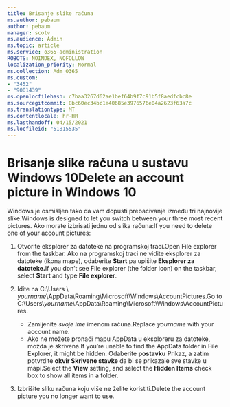 ```yaml
---
title: Brisanje slike računa
ms.author: pebaum
author: pebaum
manager: scotv
ms.audience: Admin
ms.topic: article
ms.service: o365-administration
ROBOTS: NOINDEX, NOFOLLOW
localization_priority: Normal
ms.collection: Adm_O365
ms.custom:
- "3452"
- "9001439"
ms.openlocfilehash: c7baa3267d62ae1bef64b9f7c91b5f8aedfcbc8e
ms.sourcegitcommit: 8bc60ec34bc1e40685e3976576e04a2623f63a7c
ms.translationtype: MT
ms.contentlocale: hr-HR
ms.lasthandoff: 04/15/2021
ms.locfileid: "51815535"
---
```

# <a name="delete-an-account-picture-in-windows-10"></a><span data-ttu-id="ee9d3-102">Brisanje slike računa u sustavu Windows 10</span><span class="sxs-lookup"><span data-stu-id="ee9d3-102">Delete an account picture in Windows 10</span></span>

<span data-ttu-id="ee9d3-103">Windows je osmišljen tako da vam dopusti prebacivanje između tri najnovije slike.</span><span class="sxs-lookup"><span data-stu-id="ee9d3-103">Windows is designed to let you switch between your three most recent pictures.</span></span> <span data-ttu-id="ee9d3-104">Ako morate izbrisati jednu od slika računa:</span><span class="sxs-lookup"><span data-stu-id="ee9d3-104">If you need to delete one of your account pictures:</span></span>

1. <span data-ttu-id="ee9d3-105">Otvorite eksplorer za datoteke na programskoj traci.</span><span class="sxs-lookup"><span data-stu-id="ee9d3-105">Open File explorer from the taskbar.</span></span> <span data-ttu-id="ee9d3-106">Ako na programskoj traci ne vidite eksplorer za datoteke (ikona mape), odaberite **Start** pa upišite **Eksplorer za datoteke.**</span><span class="sxs-lookup"><span data-stu-id="ee9d3-106">If you don’t see File explorer (the folder icon) on the taskbar, select **Start** and type **File explorer**.</span></span>

2. <span data-ttu-id="ee9d3-107">Idite na C:\Users \\ *yourname*\AppData\Roaming\Microsoft\Windows\AccountPictures.</span><span class="sxs-lookup"><span data-stu-id="ee9d3-107">Go to C:\Users\\*yourname*\AppData\Roaming\Microsoft\Windows\AccountPictures.</span></span> 
    - <span data-ttu-id="ee9d3-108">Zamijenite *svoje ime* imenom računa.</span><span class="sxs-lookup"><span data-stu-id="ee9d3-108">Replace *yourname* with your account name.</span></span>
    - <span data-ttu-id="ee9d3-109">Ako ne možete pronaći mapu AppData u eksploreru za datoteke, možda je skrivena.</span><span class="sxs-lookup"><span data-stu-id="ee9d3-109">If you’re unable to find the AppData folder in File Explorer, it might be hidden.</span></span> <span data-ttu-id="ee9d3-110">Odaberite **postavku** Prikaz, a zatim potvrdite **okvir Skrivene stavke** da bi se prikazale sve stavke u mapi.</span><span class="sxs-lookup"><span data-stu-id="ee9d3-110">Select the **View** setting, and select the **Hidden Items** check box to show all items in a folder.</span></span>

3. <span data-ttu-id="ee9d3-111">Izbrišite sliku računa koju više ne želite koristiti.</span><span class="sxs-lookup"><span data-stu-id="ee9d3-111">Delete the account picture you no longer want to use.</span></span>
 
 